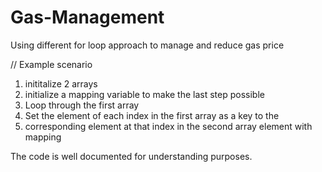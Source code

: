 # Gas-Management
Using different for loop approach to manage and reduce gas price

// Example scenario

1. inititalize 2 arrays
2. initialize a mapping variable to make the last step possible
3. Loop through the first array
4. Set the element of each index in the first array as a key to the
5. corresponding element at that index in the second array element with mapping

The code is well documented for understanding purposes.
